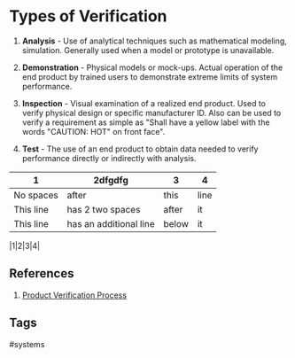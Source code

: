 # Types of Verification 

1. **Analysis** - Use of analytical techniques such as mathematical modeling, simulation. Generally used when a model or prototype is unavailable.   

2. **Demonstration** - Physical models or mock-ups. Actual operation of the end product by trained users to demonstrate extreme limits of system performance.  

3. **Inspection** - Visual examination of a realized end product. Used to verify physical design or specific manufacturer ID. Also can be used to verify a requirement as simple as "Shall have a yellow label with the words "CAUTION: HOT" on front face".  

4. **Test** -  The use of an end product to obtain data needed to verify performance directly or indirectly with analysis.

|1|2dfgdfg|3|4|
|-|-|-|-|
|No spaces|after|this|line|
|This line|has 2 two spaces|after|it|  
|This line|has an additional line|below|it|

|1|2|3|4|
## References
1. [Product Verification Process](../202201130159)

## Tags
#systems

